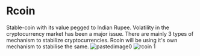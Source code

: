 # Rcoin
Stable-coin with its value pegged to Indian Rupee.
Volatility in the cryptocurrency market has been a major issue. There are mainly 3 types of mechanism to stabilize cryptocurrencies. Rcoin will be using it's own mechanism to stabilise the same.
![pastedimage0](https://user-images.githubusercontent.com/32565842/52163415-9c2d9c80-2707-11e9-91ac-5332c20b51c5.png)
![rcoin 1](https://user-images.githubusercontent.com/32565842/52163427-d26b1c00-2707-11e9-8805-f72a269575ce.jpg)
